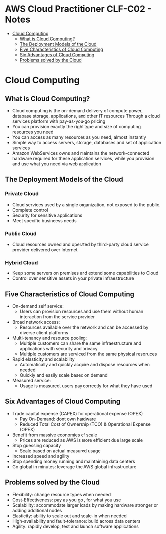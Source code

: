 AWS Cloud Practitioner CLF-C02 - Notes
=====================================

- [Cloud Computing](#cloud-computing)
    - [What is Cloud Computing?](#what-is-cloud-computing)
    - [The Deployment Models of the Cloud](#the-deployment-models-of-the-cloud)
    - [Five Characteristics of Cloud Computing](#five-characteristics-of-cloud-computing)
    - [Six Advantages of Cloud Computing](#six-advantages-of-cloud-computing)
    - [Problems solved by the Cloud](#problems-solved-by-the-cloud)

# Cloud Computing
## What is Cloud Computing?
* Cloud computing is the on-demand delivery of compute power, database storage, applications, and other IT resources
Through a cloud services platform with pay-as-you-go pricing
* You can provision exactly the right type and size of computing resources you need
* You can access as many resources as you need, almost instantly
* Simple way to access servers, storage, databases and set of application services
* Amazon WebServices owns and maintains the network-connected hardware required for these application services, while you provision and use what you need via web application
## The Deployment Models of the Cloud
### Private Cloud
* Cloud services used by a single organization, not exposed to the public.
* Complete control
* Security for sensitive applications
* Meet specific busineess needs
### Public Cloud 
* Cloud resources owned and operated by third-party cloud service provider delivered over Internet
### Hybrid Cloud
* Keep some servers on premises and extend some capabilities to Cloud
* Control over sensitive assets in your private infraestructure
## Five Characteristics of Cloud Computing
* On-demand self service:
    * Users can provision resources and use them without human interaction from the service provider
* Broad network access:
    * Resources available over the network and can be accessed by diverse client platforms
* Multi-tenancy and resource pooling:
    * Multiple customers can share the same infraestructure and applications with security and privacy
    * Multiple customers are serviced from the same physical resoruces
* Rapid elasticity and scalability
    * Automatically and quickly acquire and dispose resources when needed
    * Quickly and easily scale based on demand
* Measured service:
    * Usage is measured,  users pay correctly for what they have used
## Six Advantages of Cloud Computing
* Trade capital expense (CAPEX) for operational expense (OPEX)
    * Pay On-Demand: dont own hardware
    * Reduced Total Cost of Ownership (TCO) & Operational Expense (OPEX)
* Benefit from massive economies of scale
    * Prices are reduced as AWS is more efficient due large scale
* Stop guessing capacity
    * Scale based on actual measured usage
* Increased speed and agility
* Stop spending money running and maintaining data centers
* Go global in minutes: leverage the AWS global infrastructure
## Problems solved by the Cloud
* Flexibility: change resource types when needed
* Cost-Effectiveness: pay as you go , for what you use
* Scalability: accommodate larger loads by making hardware stronger or adding additional nodes
* Elasticity: ability to scale out and scale-in when needed
* High-availability and fault-tolerance: build across data centers
* Agility: rapidly develop, test and launch software applications






